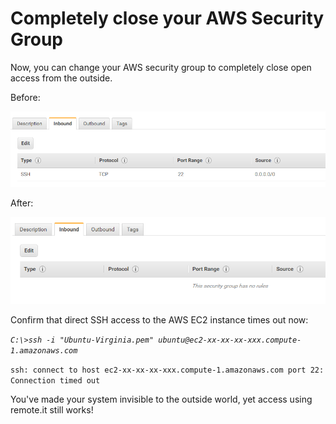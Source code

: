 # Completely close your AWS Security Group

Now, you can change your AWS security group to completely close open access from the outside.

Before:

![](../../.gitbook/assets/image%20%28446%29.png)

After:

![](../../.gitbook/assets/image%20%28162%29.png)

Confirm that direct SSH access to the AWS EC2 instance times out now:

_`C:\>ssh -i "Ubuntu-Virginia.pem" ubuntu@ec2-xx-xx-xx-xxx.compute-1.amazonaws.com`_ 

`ssh: connect to host ec2-xx-xx-xx-xxx.compute-1.amazonaws.com port 22: Connection timed out`

You've made your system invisible to the outside world, yet access using remote.it still works!



